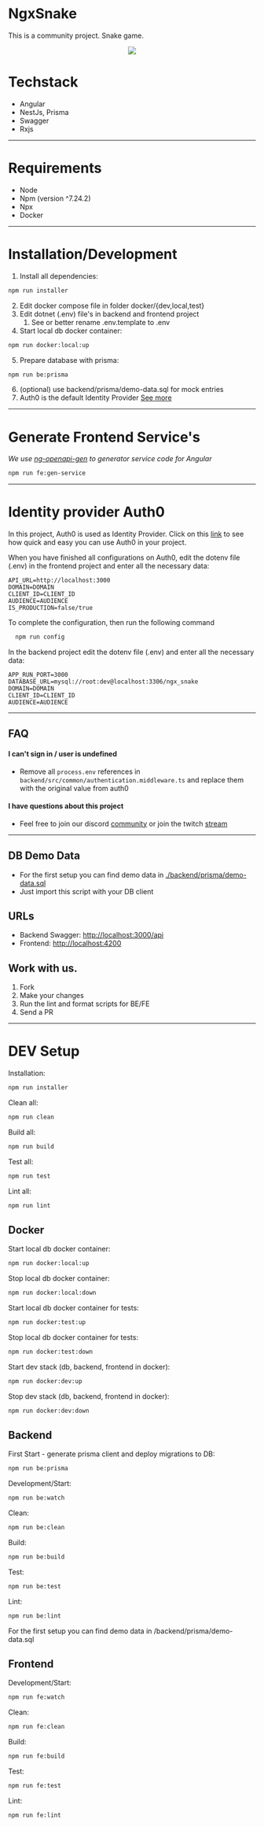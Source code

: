 NgxSnake
=============================

This is a community project. Snake game.

<div style="text-align:center">
  <img src="demo.gif" />
</div>


# Techstack
- Angular
- NestJs, Prisma
- Swagger
- Rxjs

---

# Requirements

- Node
- Npm (version ^7.24.2)
- Npx
- Docker

---

# Installation/Development

1. Install all dependencies: 
```bash
npm run installer
```
2. Edit docker compose file in folder docker/{dev,local,test}
3. Edit dotnet (.env) file's in backend and frontend project
    1. See or better rename .env.template to .env
4. Start local db docker container:
```bash
npm run docker:local:up
```
5. Prepare database with prisma:
```bash
npm run be:prisma
```
6. (optional) use backend/prisma/demo-data.sql for mock entries
7. Auth0 is the default Identity Provider [See more](#identity-provider-Auth0)

---

# Generate Frontend Service's

*We use [ng-openapi-gen](https://github.com/cyclosproject/ng-openapi-gen#ng-openapi-gen-an-openapi-3-code-generator-for-angular) to
generator service code for Angular*

```bash
npm run fe:gen-service
```

---

# Identity provider Auth0

In this project, Auth0 is used as Identity Provider. Click on this [link](https://auth0.com/docs/quickstart/spa/angular/01-login)
to see how quick and easy you can use Auth0 in your project.

When you have finished all configurations on Auth0, edit the dotenv file (.env) in the frontend project and enter all the necessary data:

```dotenv
API_URL=http://localhost:3000
DOMAIN=DOMAIN
CLIENT_ID=CLIENT_ID
AUDIENCE=AUDIENCE
IS_PRODUCTION=false/true
```

To complete the configuration, then run the following command

```bash
  npm run config
```

In the backend project edit the dotenv file (.env) and enter all the necessary data:

```dotenv
APP_RUN_PORT=3000
DATABASE_URL=mysql://root:dev@localhost:3306/ngx_snake
DOMAIN=DOMAIN
CLIENT_ID=CLIENT_ID
AUDIENCE=AUDIENCE
``` 

---

## FAQ

#### I can't sign in / user is undefined

* Remove all `process.env` references in `backend/src/common/authentication.middleware.ts` and replace them with the original value from
  auth0

#### I have questions about this project

* Feel free to join our discord [community](https://discord.gg/dy3yQEC977) or join the twitch [stream](https://www.twitch.tv/webdave_de)

---

## DB Demo Data
* For the first setup you can find demo data in [./backend/prisma/demo-data.sql](./backend/prisma/demo-data.sql)
* Just import this script with your DB client


## URLs
* Backend Swagger: [http://localhost:3000/api](http://localhost:3000/api)
* Frontend: [http://localhost:4200](http://localhost:4200)


## Work with us.
1. Fork
2. Make your changes 
3. Run the lint and format scripts for BE/FE 
4. Send a PR

---

# DEV Setup

Installation:
```bash
npm run installer
```
Clean all:
```bash
npm run clean
```
Build all:
```bash
npm run build
```
Test all:
```bash
npm run test
```
Lint all:
```bash
npm run lint
```

## Docker

Start local db docker container:
```bash
npm run docker:local:up
```
Stop local db docker container:
```bash
npm run docker:local:down
```
Start local db docker container for tests:
```bash
npm run docker:test:up
```
Stop local db docker container for tests:
```bash
npm run docker:test:down
```
Start dev stack (db, backend, frontend in docker):
```bash
npm run docker:dev:up
```
Stop dev stack (db, backend, frontend in docker):
```bash
npm run docker:dev:down
```


## Backend

First Start - generate prisma client and deploy migrations to DB: 
```bash
npm run be:prisma
```
Development/Start:
```bash
npm run be:watch
```
Clean:
```bash
npm run be:clean
```
Build:
```bash
npm run be:build
```
Test:
```bash
npm run be:test
```
Lint:
```bash
npm run be:lint
```
For the first setup you can find demo data in /backend/prisma/demo-data.sql

## Frontend

Development/Start:
```bash
npm run fe:watch
```
Clean:
```bash
npm run fe:clean
```
Build: 
```bash
npm run fe:build
```
Test:
```bash
npm run fe:test
```
Lint: 
```bash
npm run fe:lint
```
